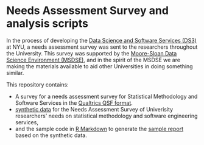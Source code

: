 # Needs Assessment Survey and analysis scripts

In the process of developing the [Data Science and Software Services (DS3)](https://cds.nyu.edu/ds3/) at NYU, a needs assessment survey was sent to the researchers throughout the University. This survey was supported by the [Moore-Sloan Data Science Environment (MSDSE)](http://msdse.org), and in the spirit of the MSDSE we are making the materials available to aid other Universities in doing something similar.

This repository contains:

 * A survey for a needs assessment survey for Statistical Methodology and Software Services in the [Qualtrics QSF format](https://www.qualtrics.com). 
 * [synthetic data](Data/Raw/) for the Needs Assessment Survey of Univerisity researchers' needs on statistical methodology and software engineering services, 
 * and the sample code in [R Markdown](https://rmarkdown.rstudio.com) to generate the [sample report](Scripts/3-Short-Summary-DECOY.pdf) based on the synthetic data.

